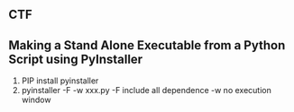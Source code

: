 
## CTF

Making a Stand Alone Executable from a Python Script using PyInstaller 
-------------------------------------------------------------------------
1) PIP install pyinstaller
2) pyinstaller -F -w xxx.py
    -F include all dependence 
    -w no execution window

